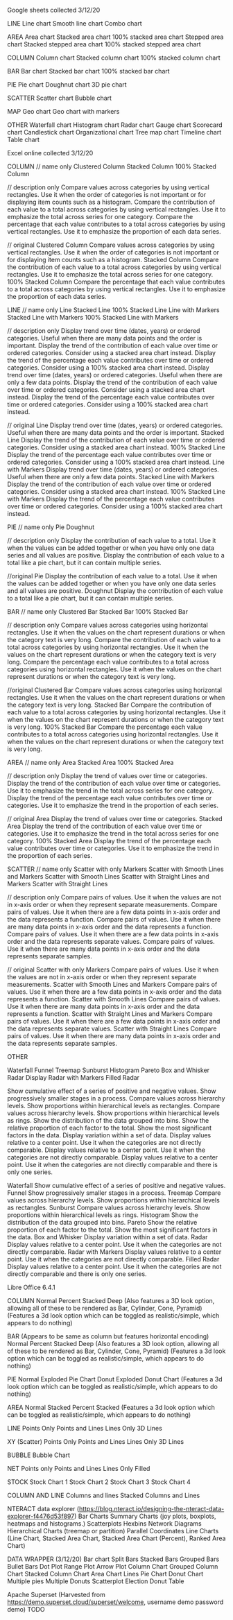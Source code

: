 Google sheets collected 3/12/20

LINE
Line chart
Smooth line chart
Combo chart

AREA
Area chart
Stacked area chart
100% stacked area chart
Stepped area chart
Stacked stepped area chart
100% stacked stepped area chart

COLUMN
Column chart
Stacked column chart
100% stacked column chart

BAR
Bar chart
Stacked bar chart
100% stacked bar chart

PIE
Pie chart
Doughnut chart
3D pie chart

SCATTER
Scatter chart
Bubble chart

MAP
Geo chart
Geo chart with markers

OTHER
Waterfall chart
Histogram chart
Radar chart
Gauge chart
Scorecard chart
Candlestick chart
Organizational chart
Tree map chart
Timeline chart
Table chart

Excel online collected 3/12/20

COLUMN
// name only
Clustered Column
Stacked Column
100% Stacked Column

// description only
Compare values across categories by using vertical rectangles. Use it when the order of categories is not important or for displaying item counts such as a histogram.
Compare the contribution of each value to a total across categories by using vertical rectangles. Use it to emphasize the total across series for one category.
Compare the percentage that each value contributes to a total across categories by using vertical rectangles. Use it to emphasize the proportion of each data series.

// original
Clustered Column Compare values across categories by using vertical rectangles. Use it when the order of categories is not important or for displaying item counts such as a histogram.
Stacked Column Compare the contribution of each value to a total across categories by using vertical rectangles. Use it to emphasize the total across series for one category.
100% Stacked Column Compare the percentage that each value contributes to a total across categories by using vertical rectangles. Use it to emphasize the proportion of each data series.

LINE
// name only
Line
Stacked Line
100% Stacked Line
Line with Markers
Stacked Line with Markers
100% Stacked Line with Markers

// description only
Display trend over time (dates, years) or ordered categories. Useful when there are many data points and the order is important.
Display the trend of the contribution of each value over time or ordered categories. Consider using a stacked area chart instead.
Display the trend of the percentage each value contributes over time or ordered categories. Consider using a 100% stacked area chart instead.
Display trend over time (dates, years) or ordered categories. Useful when there are only a few data points.
Display the trend of the contribution of each value over time or ordered categories. Consider using a stacked area chart instead.
Display the trend of the percentage each value contributes over time or ordered categories. Consider using a 100% stacked area chart instead.

// original
Line Display trend over time (dates, years) or ordered categories. Useful when there are many data points and the order is important.
Stacked Line Display the trend of the contribution of each value over time or ordered categories. Consider using a stacked area chart instead.
100% Stacked Line Display the trend of the percentage each value contributes over time or ordered categories. Consider using a 100% stacked area chart instead.
Line with Markers Display trend over time (dates, years) or ordered categories. Useful when there are only a few data points.
Stacked Line with Markers Display the trend of the contribution of each value over time or ordered categories. Consider using a stacked area chart instead.
100% Stacked Line with Markers Display the trend of the percentage each value contributes over time or ordered categories. Consider using a 100% stacked area chart instead.


PIE
// name only
Pie
Doughnut

// description only
Display the contribution of each value to a total. Use it when the values can be added together or when you have only one data series and all values are positive.
Display the contribution of each value to a total like a pie chart, but it can contain multiple series.

//original
Pie Display the contribution of each value to a total. Use it when the values can be added together or when you have only one data series and all values are positive.
Doughnut Display the contribution of each value to a total like a pie chart, but it can contain multiple series.

BAR
// name only
Clustered Bar
Stacked Bar
100% Stacked Bar

// description only
Compare values across categories using horizontal rectangles. Use it when the values on the chart represent durations or when the category text is very long.
Compare the contribution of each value to a total across categories by using horizontal rectangles. Use it when the values on the chart represent durations or when the category text is very long.
Compare the percentage each value contributes to a total across categories using horizontal rectangles. Use it when the values on the chart represent durations or when the category text is very long.

//original
Clustered Bar Compare values across categories using horizontal rectangles. Use it when the values on the chart represent durations or when the category text is very long.
Stacked Bar Compare the contribution of each value to a total across categories by using horizontal rectangles. Use it when the values on the chart represent durations or when the category text is very long.
100% Stacked Bar Compare the percentage each value contributes to a total across categories using horizontal rectangles. Use it when the values on the chart represent durations or when the category text is very long.

AREA
// name only
Area
Stacked Area
100% Stacked Area

// description only
Display the trend of values over time or categories.
Display the trend of the contribution of each value over time or categories. Use it to emphasize the trend in the total across series for one category.
Display the trend of the percentage each value contributes over time or categories. Use it to emphasize the trend in the proportion of each series.

// original
Area Display the trend of values over time or categories.
Stacked Area Display the trend of the contribution of each value over time or categories. Use it to emphasize the trend in the total across series for one category.
100% Stacked Area Display the trend of the percentage each value contributes over time or categories. Use it to emphasize the trend in the proportion of each series.

SCATTER
// name only
Scatter with only Markers
Scatter with Smooth Lines and Markers
Scatter with Smooth Lines
Scatter with Straight Lines and Markers
Scatter with Straight Lines

// description only
Compare pairs of values. Use it when the values are not in x-axis order or when they represent separate measurements.
Compare pairs of values. Use it when there are a few data points in x-axis order and the data represents a function.
Compare pairs of values. Use it when there are many data points in x-axis order and the data represents a function.
Compare pairs of values. Use it when there are a few data points in x-axis order and the data represents separate values.
Compare pairs of values. Use it when there are many data points in x-axis order and the data represents separate samples.

// original
Scatter with only Markers Compare pairs of values. Use it when the values are not in x-axis order or when they represent separate measurements.
Scatter with Smooth Lines and Markers Compare pairs of values. Use it when there are a few data points in x-axis order and the data represents a function.
Scatter with Smooth Lines Compare pairs of values. Use it when there are many data points in x-axis order and the data represents a function.
Scatter with Straight Lines and Markers Compare pairs of values. Use it when there are a few data points in x-axis order and the data represents separate values.
Scatter with Straight Lines Compare pairs of values. Use it when there are many data points in x-axis order and the data represents separate samples.

OTHER

Waterfall
Funnel
Treemap
Sunburst
Histogram
Pareto
Box and Whisker
Radar Display
Radar with Markers
Filled Radar

Show cumulative effect of a series of positive and negative values.
Show progressively smaller stages in a process.
Compare values across hierarchy levels. Show proportions within hierarchical levels as rectangles.
Compare values across hierarchy levels. Show proportions within hierarchical levels as rings.
Show the distribution of the data grouped into bins.
Show the relative proportion of each factor to the total. Show the most significant factors in the data.
Display variation within a set of data.
Display values relative to a center point. Use it when the categories are not directly comparable.
Display values relative to a center point. Use it when the categories are not directly comparable.
Display values relative to a center point. Use it when the categories are not directly comparable and there is only one series.

Waterfall Show cumulative effect of a series of positive and negative values.
Funnel Show progressively smaller stages in a process.
Treemap Compare values across hierarchy levels. Show proportions within hierarchical levels as rectangles.
Sunburst Compare values across hierarchy levels. Show proportions within hierarchical levels as rings.
Histogram Show the distribution of the data grouped into bins.
Pareto Show the relative proportion of each factor to the total. Show the most significant factors in the data.
Box and Whisker Display variation within a set of data.
Radar Display values relative to a center point. Use it when the categories are not directly comparable.
Radar with Markers Display values relative to a center point. Use it when the categories are not directly comparable.
Filled Radar Display values relative to a center point. Use it when the categories are not directly comparable and there is only one series.


Libre Office 6.4.1

COLUMN
Normal
Percent Stacked
Deep
(Also features a 3D look option, allowing all of these to be rendered as Bar, Cylinder, Cone, Pyramid)
(Features a 3d look option which can be toggled as realistic/simple, which appears to do nothing)

BAR (Appears to be same as column but features horizontal encoding)
Normal
Percent Stacked
Deep
(Also features a 3D look option, allowing all of these to be rendered as Bar, Cylinder, Cone, Pyramid)
(Features a 3d look option which can be toggled as realistic/simple, which appears to do nothing)

PIE
Normal
Exploded Pie Chart
Donut
Exploded Donut Chart
(Features a 3d look option which can be toggled as realistic/simple, which appears to do nothing)

AREA
Normal
Stacked
Percent Stacked
(Features a 3d look option which can be toggled as realistic/simple, which appears to do nothing)

LINE
Points Only
Points and Lines
Lines Only
3D Lines


XY (Scatter)
Points Only
Points and Lines
Lines Only
3D Lines

BUBBLE
Bubble Chart

NET
Points only
Points and Lines
Lines Only
Filled


STOCK
Stock Chart 1
Stock Chart 2
Stock Chart 3
Stock Chart 4


COLUMN AND LINE
Columns and lines
Stacked Columns and Lines



NTERACT data explorer (https://blog.nteract.io/designing-the-nteract-data-explorer-f4476d53f897)
Bar Charts
Summary Charts (joy plots, boxplots, heatmaps and histograms.)
Scatterplots
Hexbins
Network Diagrams
Hierarchical Charts (treemap or partition)
Parallel Coordinates
Line Charts (Line Chart, Stacked Area Chart, Stacked Area Chart (Percent), Ranked Area Chart)


DATA WRAPPER (3/12/20)
Bar chart
Split Bars
Stacked Bars
Grouped Bars
Bullet Bars
Dot Plot
Range Plot
Arrow Plot
Column Chart
Grouped Column Chart
Stacked Column Chart
Area Chart
Lines
Pie Chart
Donut Chart 
Multiple pies
Multiple Donuts
Scatterplot
Election Donut
Table

Apache Superset (Harvested from https://demo.superset.cloud/superset/welcome, username demo password demo)
TODO